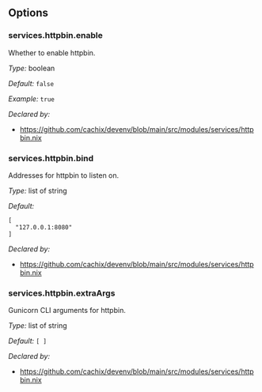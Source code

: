 [comment]: # (Do not edit this file as it is autogenerated. Go to docs/individual-docs if you want to make edits.)


[comment]: # (Please add your documentation on top of this line)

## Options

### services\.httpbin\.enable



Whether to enable httpbin\.



*Type:*
boolean



*Default:*
` false `



*Example:*
` true `

*Declared by:*
 - [https://github\.com/cachix/devenv/blob/main/src/modules/services/httpbin\.nix](https://github.com/cachix/devenv/blob/main/src/modules/services/httpbin.nix)



### services\.httpbin\.bind

Addresses for httpbin to listen on\.



*Type:*
list of string



*Default:*

```
[
  "127.0.0.1:8080"
]
```

*Declared by:*
 - [https://github\.com/cachix/devenv/blob/main/src/modules/services/httpbin\.nix](https://github.com/cachix/devenv/blob/main/src/modules/services/httpbin.nix)



### services\.httpbin\.extraArgs



Gunicorn CLI arguments for httpbin\.



*Type:*
list of string



*Default:*
` [ ] `

*Declared by:*
 - [https://github\.com/cachix/devenv/blob/main/src/modules/services/httpbin\.nix](https://github.com/cachix/devenv/blob/main/src/modules/services/httpbin.nix)
